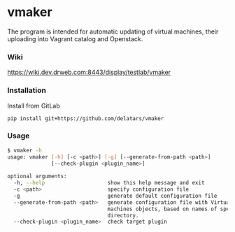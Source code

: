 # vmaker

The program is intended for automatic updating of virtual machines, their uploading into Vagrant catalog and Openstack.

### Wiki
https://wiki.dev.drweb.com:8443/display/testlab/vmaker

### Installation

Install from GitLab

    pip install git+https://github.com/delatars/vmaker
    
### Usage

```bash
$ vmaker -h
usage: vmaker [-h] [-c <path>] [-g] [--generate-from-path <path>]
              [--check-plugin <plugin_name>]
 
optional arguments:
  -h, --help                    show this help message and exit
  -c <path>                     specify configuration file
  -g                            generate default configuration file
  --generate-from-path <path>   generate configuration file with Virtual
                                machines objects, based on names of specified
                                directory.
  --check-plugin <plugin_name>  check target plugin

```
